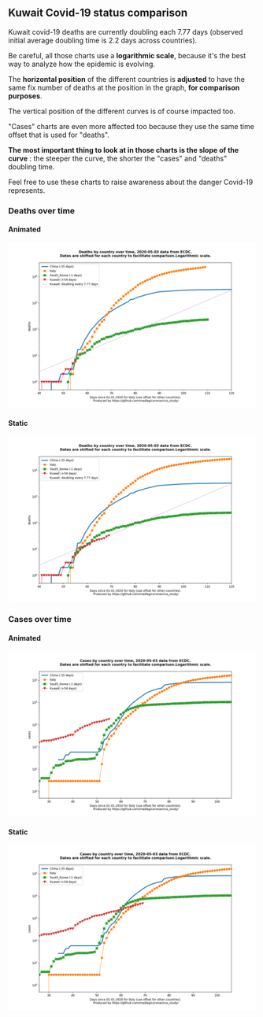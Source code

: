 ## Kuwait Covid-19 status comparison 

Kuwait covid-19 deaths are currently doubling each 7.77 days (observed initial average doubling time is 2.2 days across countries).



Be careful, all those charts use a **logarithmic scale**, because it's the best way to analyze how the epidemic is evolving.
 
The **horizontal position** of the different countries is **adjusted** to have the same fix number of deaths at the position in the graph, **for comparison purposes**.

The vertical position of the different curves is of course impacted too.

"Cases" charts are even more affected too because they use the same time offset that is used for "deaths".

**The most important thing to look at in those charts is the slope of the curve** : the steeper the curve, the shorter the "cases" and "deaths" doubling time.

Feel free to use these charts to raise awareness about the danger Covid-19 represents. 


 
### Deaths over time
 
#### Animated
![Kuwait covid-19 deaths animated chart](https://raw.githubusercontent.com/madlag/coronavirus_study/master/notebooks/graphs/2020-05-03/countries/Kuwait/2020-05-03_Kuwait_deaths.gif "Kuwait covid-19 deaths animated chart")   
 
#### Static
![Kuwait covid-19 deaths static chart](https://raw.githubusercontent.com/madlag/coronavirus_study/master/notebooks/graphs/2020-05-03/countries/Kuwait/2020-05-03_Kuwait_deaths.png "Kuwait covid-19 deaths static chart")   

 
### Cases over time
 
#### Animated
![Kuwait covid-19 cases animated chart](https://raw.githubusercontent.com/madlag/coronavirus_study/master/notebooks/graphs/2020-05-03/countries/Kuwait/2020-05-03_Kuwait_cases.gif "Kuwait covid-19 cases animated chart")   
 
#### Static
![Kuwait covid-19 cases static chart](https://raw.githubusercontent.com/madlag/coronavirus_study/master/notebooks/graphs/2020-05-03/countries/Kuwait/2020-05-03_Kuwait_cases.png "Kuwait covid-19 cases static chart")   

